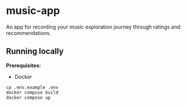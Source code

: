 # music-app
An app for recording your music exploration journey through ratings and recommendations.

## Running locally
**Prerequisites:**
- Docker

```
cp .env.example .env
docker compose build
docker compose up
```
